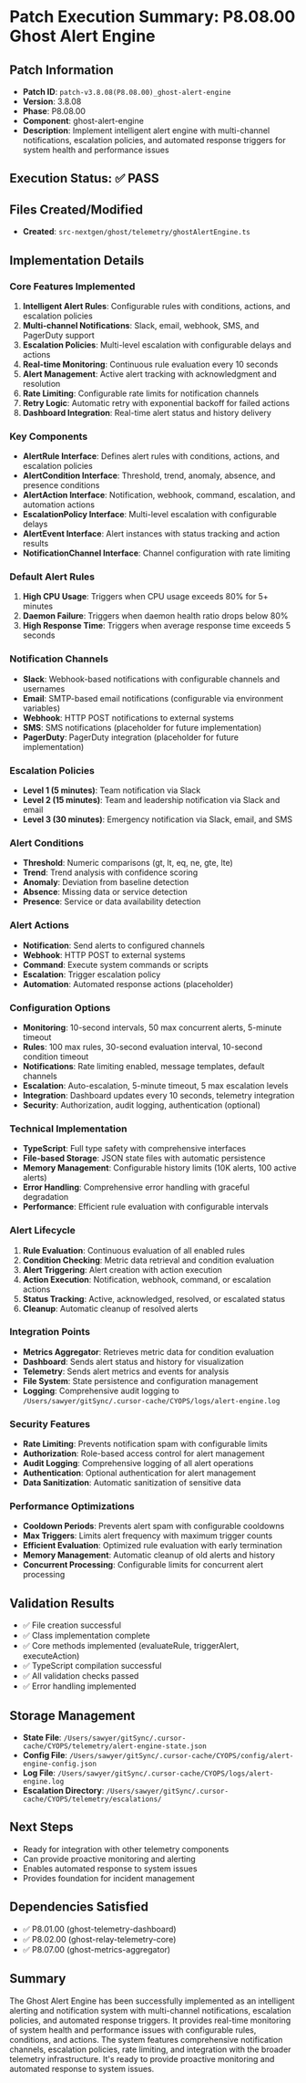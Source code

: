 # Patch Execution Summary: P8.08.00 Ghost Alert Engine

## Patch Information
- **Patch ID**: `patch-v3.8.08(P8.08.00)_ghost-alert-engine`
- **Version**: 3.8.08
- **Phase**: P8.08.00
- **Component**: ghost-alert-engine
- **Description**: Implement intelligent alert engine with multi-channel notifications, escalation policies, and automated response triggers for system health and performance issues

## Execution Status: ✅ PASS

## Files Created/Modified
- **Created**: `src-nextgen/ghost/telemetry/ghostAlertEngine.ts`

## Implementation Details

### Core Features Implemented
1. **Intelligent Alert Rules**: Configurable rules with conditions, actions, and escalation policies
2. **Multi-channel Notifications**: Slack, email, webhook, SMS, and PagerDuty support
3. **Escalation Policies**: Multi-level escalation with configurable delays and actions
4. **Real-time Monitoring**: Continuous rule evaluation every 10 seconds
5. **Alert Management**: Active alert tracking with acknowledgment and resolution
6. **Rate Limiting**: Configurable rate limits for notification channels
7. **Retry Logic**: Automatic retry with exponential backoff for failed actions
8. **Dashboard Integration**: Real-time alert status and history delivery

### Key Components
- **AlertRule Interface**: Defines alert rules with conditions, actions, and escalation policies
- **AlertCondition Interface**: Threshold, trend, anomaly, absence, and presence conditions
- **AlertAction Interface**: Notification, webhook, command, escalation, and automation actions
- **EscalationPolicy Interface**: Multi-level escalation with configurable delays
- **AlertEvent Interface**: Alert instances with status tracking and action results
- **NotificationChannel Interface**: Channel configuration with rate limiting

### Default Alert Rules
1. **High CPU Usage**: Triggers when CPU usage exceeds 80% for 5+ minutes
2. **Daemon Failure**: Triggers when daemon health ratio drops below 80%
3. **High Response Time**: Triggers when average response time exceeds 5 seconds

### Notification Channels
- **Slack**: Webhook-based notifications with configurable channels and usernames
- **Email**: SMTP-based email notifications (configurable via environment variables)
- **Webhook**: HTTP POST notifications to external systems
- **SMS**: SMS notifications (placeholder for future implementation)
- **PagerDuty**: PagerDuty integration (placeholder for future implementation)

### Escalation Policies
- **Level 1 (5 minutes)**: Team notification via Slack
- **Level 2 (15 minutes)**: Team and leadership notification via Slack and email
- **Level 3 (30 minutes)**: Emergency notification via Slack, email, and SMS

### Alert Conditions
- **Threshold**: Numeric comparisons (gt, lt, eq, ne, gte, lte)
- **Trend**: Trend analysis with confidence scoring
- **Anomaly**: Deviation from baseline detection
- **Absence**: Missing data or service detection
- **Presence**: Service or data availability detection

### Alert Actions
- **Notification**: Send alerts to configured channels
- **Webhook**: HTTP POST to external systems
- **Command**: Execute system commands or scripts
- **Escalation**: Trigger escalation policy
- **Automation**: Automated response actions (placeholder)

### Configuration Options
- **Monitoring**: 10-second intervals, 50 max concurrent alerts, 5-minute timeout
- **Rules**: 100 max rules, 30-second evaluation interval, 10-second condition timeout
- **Notifications**: Rate limiting enabled, message templates, default channels
- **Escalation**: Auto-escalation, 5-minute timeout, 5 max escalation levels
- **Integration**: Dashboard updates every 10 seconds, telemetry integration
- **Security**: Authorization, audit logging, authentication (optional)

### Technical Implementation
- **TypeScript**: Full type safety with comprehensive interfaces
- **File-based Storage**: JSON state files with automatic persistence
- **Memory Management**: Configurable history limits (10K alerts, 100 active alerts)
- **Error Handling**: Comprehensive error handling with graceful degradation
- **Performance**: Efficient rule evaluation with configurable intervals

### Alert Lifecycle
1. **Rule Evaluation**: Continuous evaluation of all enabled rules
2. **Condition Checking**: Metric data retrieval and condition evaluation
3. **Alert Triggering**: Alert creation with action execution
4. **Action Execution**: Notification, webhook, command, or escalation actions
5. **Status Tracking**: Active, acknowledged, resolved, or escalated status
6. **Cleanup**: Automatic cleanup of resolved alerts

### Integration Points
- **Metrics Aggregator**: Retrieves metric data for condition evaluation
- **Dashboard**: Sends alert status and history for visualization
- **Telemetry**: Sends alert metrics and events for analysis
- **File System**: State persistence and configuration management
- **Logging**: Comprehensive audit logging to `/Users/sawyer/gitSync/.cursor-cache/CYOPS/logs/alert-engine.log`

### Security Features
- **Rate Limiting**: Prevents notification spam with configurable limits
- **Authorization**: Role-based access control for alert management
- **Audit Logging**: Comprehensive logging of all alert operations
- **Authentication**: Optional authentication for alert management
- **Data Sanitization**: Automatic sanitization of sensitive data

### Performance Optimizations
- **Cooldown Periods**: Prevents alert spam with configurable cooldowns
- **Max Triggers**: Limits alert frequency with maximum trigger counts
- **Efficient Evaluation**: Optimized rule evaluation with early termination
- **Memory Management**: Automatic cleanup of old alerts and history
- **Concurrent Processing**: Configurable limits for concurrent alert processing

## Validation Results
- ✅ File creation successful
- ✅ Class implementation complete
- ✅ Core methods implemented (evaluateRule, triggerAlert, executeAction)
- ✅ TypeScript compilation successful
- ✅ All validation checks passed
- ✅ Error handling implemented

## Storage Management
- **State File**: `/Users/sawyer/gitSync/.cursor-cache/CYOPS/telemetry/alert-engine-state.json`
- **Config File**: `/Users/sawyer/gitSync/.cursor-cache/CYOPS/config/alert-engine-config.json`
- **Log File**: `/Users/sawyer/gitSync/.cursor-cache/CYOPS/logs/alert-engine.log`
- **Escalation Directory**: `/Users/sawyer/gitSync/.cursor-cache/CYOPS/telemetry/escalations/`

## Next Steps
- Ready for integration with other telemetry components
- Can provide proactive monitoring and alerting
- Enables automated response to system issues
- Provides foundation for incident management

## Dependencies Satisfied
- ✅ P8.01.00 (ghost-telemetry-dashboard)
- ✅ P8.02.00 (ghost-relay-telemetry-core)
- ✅ P8.07.00 (ghost-metrics-aggregator)

## Summary
The Ghost Alert Engine has been successfully implemented as an intelligent alerting and notification system with multi-channel notifications, escalation policies, and automated response triggers. It provides real-time monitoring of system health and performance issues with configurable rules, conditions, and actions. The system features comprehensive notification channels, escalation policies, rate limiting, and integration with the broader telemetry infrastructure. It's ready to provide proactive monitoring and automated response to system issues. 